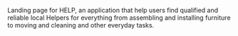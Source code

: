 Landing page for HELP, an application that help users find qualified and reliable local Helpers for everything from assembling and installing furniture to moving and cleaning and other everyday tasks.